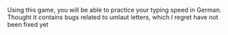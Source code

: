 Using this game, you will be able to practice your typing speed in German.
Thought it contains bugs related to umlaut letters, which I regret have not been fixed yet
